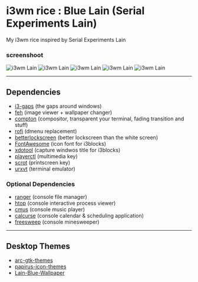 # i3wm rice : Blue Lain (Serial Experiments Lain)
My i3wm rice inspired by Serial Experiments Lain

### screenshoot
![i3wm Lain](https://i.imgur.com/oRUP5wQ.png?1)
![i3wm Lain](https://i.imgur.com/aTTLVsv.png)
![i3wm Lain](https://i.imgur.com/isP9bjD.png)
![i3wm Lain](https://i.imgur.com/omE5F74.png)
![i3wm Lain](https://i.imgur.com/iROh9rx.png)
***
## Dependencies
* [i3-gaps](https://github.com/Airblader/i3)  (the gaps around windows)
* [feh](https://feh.finalrewind.org/)   (image viewer + wallpaper changer)
* [compton](https://github.com/chjj/compton)  (compositor, transparent your terminal, fading transition and stuff)
* [rofi](https://github.com/DaveDavenport/rofi)   (dmenu replacement)
* [betterlockscreen](https://github.com/pavanjadhaw/betterlockscreen)   (better lockscreen than the white screen)
* [FontAwesome](https://fontawesome.com/) (icon font for i3blocks)
* [xdotool](https://github.com/jordansissel/xdotool) (capture windwos title for i3blocks)
* [playerctl](https://github.com/acrisci/playerctl) (multimedia key)
* [scrot](https://github.com/dreamer/scrot) (printscreen key)
* [urxvt](https://wiki.archlinux.org/index.php/Rxvt-unicode) (terminal emulator)

### Optional Dependencies
* [ranger](https://github.com/ranger/ranger) (console file manager)
* [htop](https://github.com/hishamhm/htop) (console interactive process viewer)
* [cmus](https://cmus.github.io/) (console music player)
* [calcurse](https://www.calcurse.org/) (console calendar & scheduling application)
* [freesweep](https://github.com/rwestlund/freesweep) (console minesweeper)
***
## Desktop Themes
* [arc-gtk-themes](https://github.com/horst3180/arc-theme)
* [papirus-icon-themes](https://github.com/PapirusDevelopmentTeam/papirus-icon-theme)
* [Lain-Blue-Wallpaper](https://i.imgur.com/gNteIxP.jpg)
